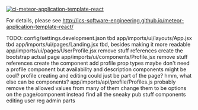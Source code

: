 [![ci-meteor-application-template-react](https://github.com/ics-software-engineering/meteor-application-template-react/actions/workflows/ci.yml/badge.svg)](https://github.com/ics-software-engineering/meteor-application-template-react/actions/workflows/ci.yml)

For details, please see http://ics-software-engineering.github.io/meteor-application-template-react/

TODO:
config/settings.development.json
    tbd
app/imports/ui/layouts/App.jsx
    tbd
app/imports/ui/pages/Landing.jsx
    tbd, besides making it more readable
app/imports/ui/pages/UserProfile.jsx
    remove stuff references
    create the bootstrap actual page
app/imports/ui/components/Profile.jsx
    remove stuff references
    create the component
    add profile prop types
    maybe don't need a profile component
    but availability and description components might be cool?
    profile creating and editing could just be part of the page?
    hmm, what else can be components?
app/imports/api/profile/Profiles.js
    probably remove the allowed values from many of them
    change them to be options on the page/component instead
    find all the sneaky pub stuff
components
editing
user reg
admin parts